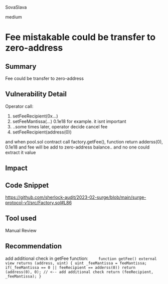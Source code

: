 SovaSlava

medium

# Fee mistakable could be transfer to zero-address

## Summary
Fee could be transfer to zero-address
## Vulnerability Detail
Operator call:
1. setFeeRecipient(0x...)
2. setFeeMantissa(...) 0.1e18 for example. it isnt important
3. ..some times later, operator decide cancel fee
4. setFeeRecipient(address(0))

and when pool.sol contract call factory.getFee(), function return adderss(0), 0.1e18 and fee will be add to zero-address balance.. and no one could extract it value
## Impact

## Code Snippet
https://github.com/sherlock-audit/2023-02-surge/blob/main/surge-protocol-v1/src/Factory.sol#L86
## Tool used

Manual Review

## Recommendation
add additional check in getFee function:
`   
 function getFee() external view returns (address, uint) {
 uint _feeMantissa = feeMantissa;
if(_feeMantissa == 0 || feeRecipient == adderss(0)) return (address(0), 0); // <-- add additional check
 return (feeRecipient, _feeMantissa);
 }`
  
